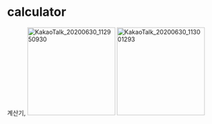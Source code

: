 # calculator
계산기, 
<img width="204" alt="KakaoTalk_20200630_112950930" src="https://user-images.githubusercontent.com/62014934/86076786-a6eb8d00-bac5-11ea-827e-886b01096284.png">
<img width="204" alt="KakaoTalk_20200630_113001293" src="https://user-images.githubusercontent.com/62014934/86076824-bf5ba780-bac5-11ea-8ab7-c168b7efed02.png">
